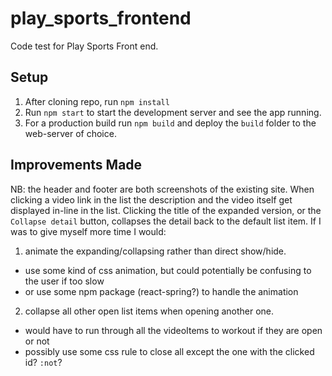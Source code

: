 # play_sports_frontend

Code test for Play Sports Front end.

## Setup
1) After cloning repo, run `npm install`
2) Run `npm start` to start the development server and see the app running.
3) For a production build run `npm build` and deploy the `build` folder to the web-server of choice.

## Improvements Made
NB: the header and footer are both screenshots of the existing site.
When clicking a video link in the list the description and the video itself get displayed in-line in the list.
Clicking the title of the expanded version, or the `Collapse detail` button, collapses the detail back to the default list item.
If I was to give myself more time I would:
1) animate the expanding/collapsing rather than direct show/hide.
- use some kind of css animation, but could potentially be confusing to the user if too slow
- or use some npm package (react-spring?) to handle the animation
2) collapse all other open list items when opening another one.
- would have to run through all the videoItems to workout if they are open or not
- possibly use some css rule to close all except the one with the clicked id? `:not`?